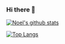 ### Hi there 👋



[![Noel's github stats](https://github-readme-stats.vercel.app/api?username=na191&count_private=true&show_icons=true&theme=radical&hide_rank=false)](https://github.com/anuraghazra/github-readme-stats)

[![Top Langs](https://github-readme-stats.vercel.app/api/top-langs/?username=na191)](https://github.com/anuraghazra/github-readme-stats)
